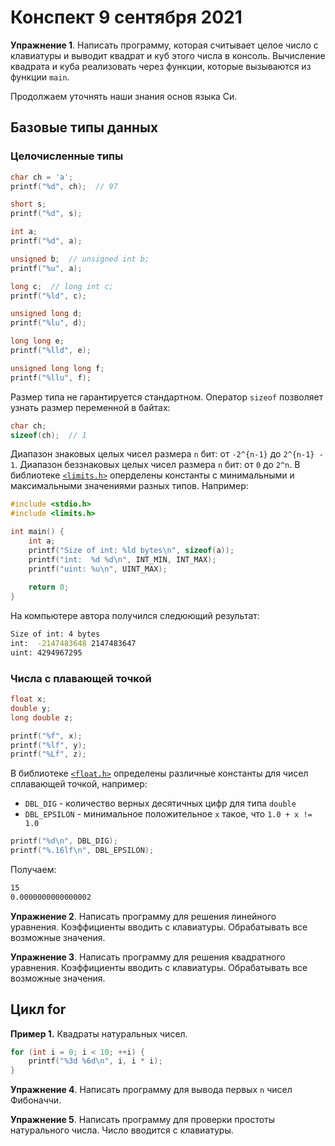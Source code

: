 # Конспект 9 сентября 2021

**Упражнение 1**. Написать программу, которая считывает целое число с клавиатуры и выводит квадрат и куб этого числа в консоль. Вычисление квадрата и куба реализовать через функции, которые вызываются из функции `main`.

Продолжаем уточнять наши знания основ языка Си.

## Базовые типы данных

### Целочисленные типы

```c
char ch = 'a';
printf("%d", ch);  // 97

short s;
printf("%d", s);

int a;
printf("%d", a);

unsigned b;  // unsigned int b;
printf("%u", a);

long c;  // long int c;
printf("%ld", c);

unsigned long d;
printf("%lu", d);

long long e;
printf("%lld", e);

unsigned long long f;
printf("%llu", f);
```

Размер типа не гарантируется стандартном. Оператор `sizeof` позволяет узнать размер переменной в байтах:

```c
char ch;
sizeof(ch);  // 1
```

Диапазон знаковых целых чисел размера `n` бит: от `-2^{n-1}` до `2^{n-1} - 1`. Диапазон беззнаковых целых чисел размера `n` бит: от `0` до `2^n`. В библиотеке [`<limits.h>`](https://ru.wikipedia.org/wiki/Limits.h) оперделены константы с минимальными и максимальными значениями разных типов. Например:

```c
#include <stdio.h>
#include <limits.h>

int main() {
    int a;
    printf("Size of int: %ld bytes\n", sizeof(a));
    printf("int:  %d %d\n", INT_MIN, INT_MAX);
    printf("uint: %u\n", UINT_MAX);
    
    return 0;
}
```

На компьютере автора получился следюющий результат:

```bash
Size of int: 4 bytes
int:  -2147483648 2147483647
uint: 4294967295
```

### Числа с плавающей точкой

```c
float x;
double y;
long double z;

printf("%f", x);
printf("%lf", y);
printf("%Lf", z);
```

В библиотеке [`<float.h>`](https://ru.wikipedia.org/wiki/Float.h) определены различные константы для чисел сплавающей точкой, например:

* `DBL_DIG` - количество верных десятичных цифр для типа `double`
* `DBL_EPSILON` - минимальное положительное `х` такое, что `1.0 + x != 1.0`

```c
printf("%d\n", DBL_DIG);
printf("%.16lf\n", DBL_EPSILON);
```

Получаем:

```bash
15
0.0000000000000002
```

**Упражнение 2**. Написать программу для решения линейного уравнения. Коэффициенты вводить с клавиатуры. Обрабатывать все возможные значения.

**Упражнение 3**. Написать программу для решения квадратного уравнения. Коэффициенты вводить с клавиатуры. Обрабатывать все возможные значения.

## Цикл for

**Пример 1.** Квадраты натуральных чисел.

```c
for (int i = 0; i < 10; ++i) {
    printf("%3d %6d\n", i, i * i);
}
```

**Упражнение 4**. Написать программу для вывода первых `n` чисел Фибоначчи.

**Упражнение 5**. Написать программу для проверки простоты натурального числа. Число вводится с клавиатуры.

